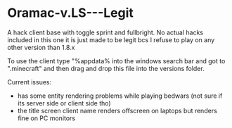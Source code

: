 # Oramac-v.LS---Legit
A hack client base with toggle sprint and fullbright. No actual hacks included in this one it is just made to be legit bcs I refuse to play on any other version than 1.8.x


To use the client type "%appdata% into the windows search bar and got to ".minecraft" and then drag and drop this file into the versions folder.

Current issues:
- has some entity rendering problems while playing bedwars (not sure if its server side or client side tho)
- the title screen client name renders offscreen on laptops but renders fine on PC monitors
